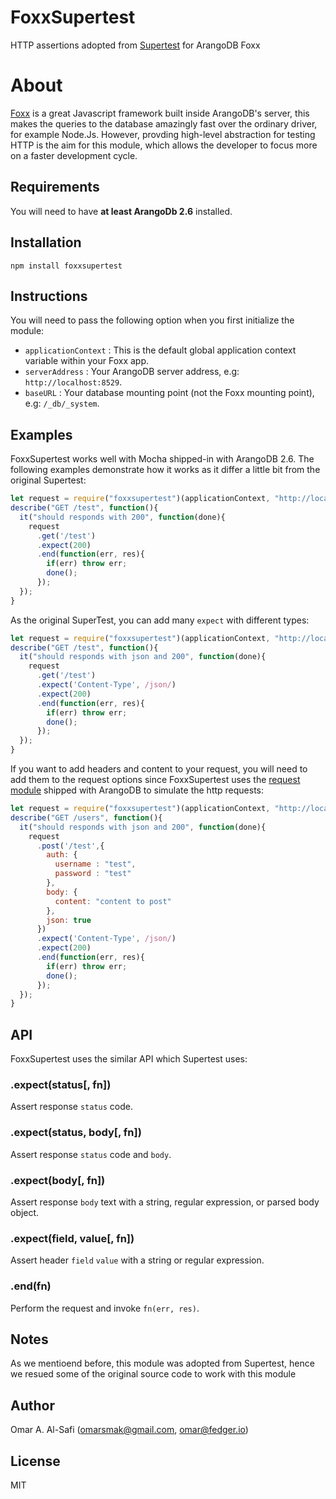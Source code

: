 # FoxxSupertest
HTTP assertions adopted from [Supertest](https://github.com/visionmedia/supertest#supertest-) for ArangoDB Foxx

# About
[Foxx](https://www.arangodb.com/foxx/) is a great Javascript framework built inside ArangoDB's server, this makes the queries to the database amazingly fast over the ordinary driver, for example Node.Js. However, provding high-level abstraction for testing HTTP is the aim for this module, which allows the developer to focus more on a faster development cycle.


## Requirements
You will need to have **at least ArangoDb 2.6** installed.

## Installation
`npm install foxxsupertest`


## Instructions
You will need to pass the following option when you first initialize the module:
* `applicationContext` : This is the default global application context variable within your Foxx app.
* `serverAddress` : Your ArangoDB server address, e.g: `http://localhost:8529`.
* `baseURL` : Your database mounting point (not the Foxx mounting point), e.g: `/_db/_system`.



## Examples
FoxxSupertest works well with Mocha shipped-in with ArangoDB 2.6. The following examples demonstrate how it works as it differ a little bit from the original Supertest:

```javascript
let request = require("foxxsupertest")(applicationContext, "http://localhost:8529");
describe("GET /test", function(){
  it("should responds with 200", function(done){
    request
      .get('/test')
      .expect(200)
      .end(function(err, res){
        if(err) throw err;
        done();
      });
  });
}
```
As the original SuperTest, you can add many `expect` with different types:

```javascript
let request = require("foxxsupertest")(applicationContext, "http://localhost:8529");
describe("GET /test", function(){
  it("should responds with json and 200", function(done){
    request
      .get('/test')
      .expect('Content-Type', /json/)
      .expect(200)
      .end(function(err, res){
        if(err) throw err;
        done();
      });
  });
}
```

If you want to add headers and content to your request, you will need to add them to the request options since FoxxSupertest uses the [request module](https://docs.arangodb.com/ModuleRequest/index.html) shipped with ArangoDB to simulate the http requests:

```javascript
let request = require("foxxsupertest")(applicationContext, "http://localhost:8529");
describe("GET /users", function(){
  it("should responds with json and 200", function(done){
    request
      .post('/test',{
        auth: {
          username : "test",
          password : "test"
        },
        body: {
          content: "content to post"
        },
        json: true
      })
      .expect('Content-Type', /json/)
      .expect(200)
      .end(function(err, res){
        if(err) throw err;
        done();
      });
  });
}
```

## API
FoxxSupertest uses the similar API which Supertest uses:

### .expect(status[, fn])

  Assert response `status` code.

### .expect(status, body[, fn])

  Assert response `status` code and `body`.

### .expect(body[, fn])

  Assert response `body` text with a string, regular expression, or
  parsed body object.

### .expect(field, value[, fn])

  Assert header `field` `value` with a string or regular expression.
  
### .end(fn)
Perform the request and invoke `fn(err, res)`.


## Notes
As we mentioend before, this module was adopted from Supertest, hence we resued some of the original source code to work with this module

## Author
Omar A. Al-Safi (omarsmak@gmail.com, omar@fedger.io)

## License
MIT

